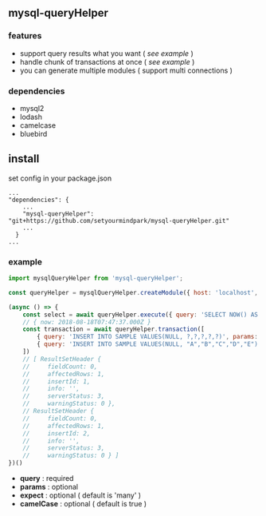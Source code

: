 ## mysql-queryHelper
### features
- support query results what you want ( *see example* )
- handle chunk of transactions at once ( *see example* )
- you can generate multiple modules ( support multi connections ) 

### dependencies
- mysql2
- lodash
- camelcase
- bluebird

## install
set config in your package.json
``` 
...
"dependencies": {
    ...
    "mysql-queryHelper": "git+https://github.com/setyourmindpark/mysql-queryHelper.git"
    ...
  }
...
```

### example
``` javascript
import mysqlQueryHelper from 'mysql-queryHelper';

const queryHelper = mysqlQueryHelper.createModule({ host: 'localhost', port: '3306', user: 'user', database: 'database', password: 'password', connectionLimit: 10 });

(async () => {
    const select = await queryHelper.execute({ query: 'SELECT NOW() AS ? FROM DUAL', params: ['NOW'], expect: 'single', camelCase: true });
    // { now: 2018-08-18T07:47:37.000Z }
    const transaction = await queryHelper.transaction([
        { query: 'INSERT INTO SAMPLE VALUES(NULL, ?,?,?,?,?)', params: ['A', 'A', 'A', 'A', 'A'] },
        { query: 'INSERT INTO SAMPLE VALUES(NULL, "A","B","C","D","E")' }
    ])
    // [ ResultSetHeader {
    //     fieldCount: 0,
    //     affectedRows: 1,
    //     insertId: 1,
    //     info: '',
    //     serverStatus: 3,
    //     warningStatus: 0 },
    // ResultSetHeader {
    //     fieldCount: 0,
    //     affectedRows: 1,
    //     insertId: 2,
    //     info: '',
    //     serverStatus: 3,
    //     warningStatus: 0 } ]
})()
```
- **query** : required 
- **params** : optional
- **expect** : optional ( default is 'many' )
- **camelCase** : optional ( default is true )